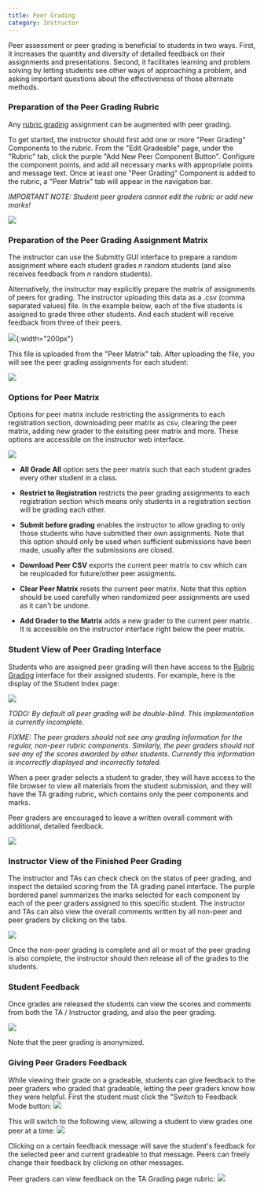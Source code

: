 ```yaml
---
title: Peer Grading
category: Instructor
---
```


Peer assessment or peer grading is beneficial to students in two ways.
First, it increases the quantity and diversity of detailed feedback on
their assignments and presentations.  Second, it facilitates learning
and problem solving by letting students see other ways of approaching
a problem, and asking important questions about the effectiveness of
those alternate methods.

### Preparation of the Peer Grading Rubric

Any [rubric grading](/grader/rubric_grading) assignment can be
augmented with peer grading.

To get started, the instructor should first add one or more "Peer
Grading" Components to the rubric.  From the "Edit Gradeable" page,
under the "Rubric" tab, click the purple "Add New Peer Component
Button". Configure the component points, and add all necessary marks
with appropriate points and message text. Once at least one "Peer
Grading" Component is added to the rubric, a "Peer Matrix" tab will
appear in the navigation bar.

*IMPORTANT NOTE: Student peer graders cannot edit the rubric or add
new marks!*

![](/images/peer_grading/peer_grading_rubric.png)

### Preparation of the Peer Grading Assignment Matrix

The instructor can use the Submitty GUI interface to prepare a random
assignment where each student grades *n* random students (and also
receives feedback from *n* random students).

Alternatively, the instructor may explicitly prepare the matrix of
assignments of peers for grading.  The instructor uploading this data
as a .csv (comma separated values) file.  In the example below, each
of the five students is assigned to grade three other students.  And
each student will receive feedback from three of their peers.

![](/images/peer_grading/peer_grading_matrix_csv.png){:width="200px"}

This file is uploaded from the "Peer Matrix" tab. After uploading the
file, you will see the peer grading assignments for each student:

![](/images/peer_grading/peer_grading_matrix_uploaded.png)


### Options for Peer Matrix

Options for peer matrix include restricting the assignments to each registration section, downloading peer matrix as csv, clearing the peer matrix, adding new grader to the exisiting peer matrix and more.
These options are accessible on the instructor web interface.

![](/images/peer_grading/peer_matrix_options.png)
* **All Grade All** option sets the peer matrix such that each student grades every other student in a class.

* **Restrict to Registration** restricts the peer grading assignments to each registration section which means only students in a registration section will be grading each other.

* **Submit before grading** enables the instructor to allow grading to only those students who have submitted their own assignments. Note that this option should only be used when sufficient submissions have been made, usually after the submissions are closed. 

* **Download Peer CSV**  exports the current peer matrix to csv which can be reuploaded for future/other peer assigments.

* **Clear Peer Matrix**  resets the current peer matrix. Note that this option should be used carefully when randomized peer assignments are used as it can't be undone.

* **Add Grader to the Matrix** adds a new grader to the current peer matrix. It is accessible on the instructor interface right below the peer matrix.

### Student View of Peer Grading Interface

Students who are assigned peer grading will then have access to the
[Rubric Grading](/grader/rubric_grading) interface for their assigned
students.  For example, here is the display of the Student Index page:

![](/images/peer_grading/peer_grading_peer_view.png)

*TODO: By default all peer grading will be double-blind.  This
 implementation is currently incomplete.*

*FIXME: The peer graders should not see any grading information for the
 regular, non-peer rubric components.  Similarly, the peer graders
 should not see any of the scores awarded by other students.
 Currently this information is incorrectly displayed and incorrectly
 totaled.*
 
When a peer grader selects a student to grader, they will have access
to the file browser to view all materials from the student submission,
and they will have the TA grading rubric, which contains only the peer
components and marks.

Peer graders are encouraged to leave a written overall comment with
additional, detailed feedback.

![](/images/peer_grading/peer_grading_peer_panes.png)

### Instructor View of the Finished Peer Grading

The instructor and TAs can check check on the status of peer grading,
and inspect the detailed scoring from the TA grading panel interface.
The purple bordered panel summarizes the marks selected for each
component by each of the peer graders assigned to this specific
student.  The instructor and TAs can also view the overall comments
written by all non-peer and peer graders by clicking on the tabs.


![](/images/peer_grading/peer_grading_instructor_view.png)

Once the non-peer grading is complete and all or most of the peer
grading is also complete, the instructor should then release all of
the grades to the students.


### Student Feedback

Once grades are released the students can view the scores and comments
from both the TA / Instructor grading, and also the peer grading.

![](/images/peer_grading/peer_grading_student_view.png)

Note that the peer grading is anonymized.

### Giving Peer Graders Feedback

While viewing their grade on a gradeable, students can give feedback to the peer graders who graded that gradeable, letting the peer graders know how they were helpful. First the student must click the "Switch to Feedback Mode button: 
![](/images/peer_grading/peer_feedback_button.png)

This will switch to the following view, allowing a student to view grades one peer at a time:
![](/images/peer_grading/peer_feedback_student_view.png)

Clicking on a certain feedback message will save the student's feedback for the selected peer and current gradeable to that message. Peers can freely change their feedback by clicking on other messages.

Peer graders can view feedback on the TA Grading page rubric:
![](/images/peer_grading/peer_feedback_grader_view.png)